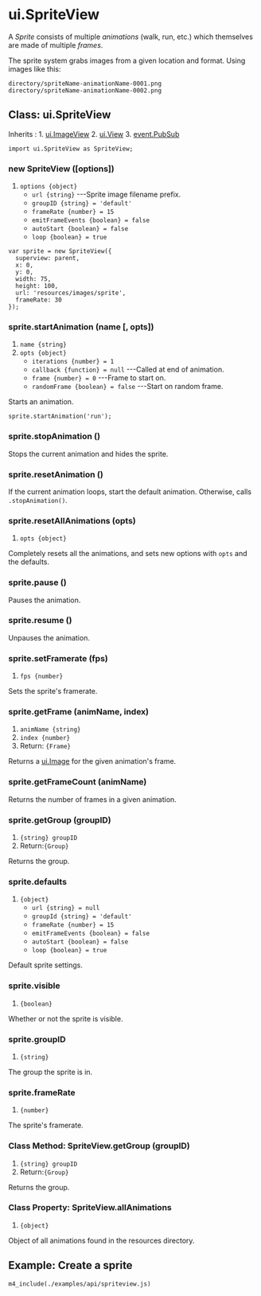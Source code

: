 # ui.SpriteView

A *Sprite* consists of multiple *animations* (walk, run, etc.) which themselves are made of multiple *frames*.

The sprite system grabs images from a given location and format. Using images like this:

~~~
directory/spriteName-animationName-0001.png
directory/spriteName-animationName-0002.png
~~~

## Class: ui.SpriteView

Inherits
:    1. [ui.ImageView](./ui-imageview.html)
     2. [ui.View](./ui-view.html)
     3. [event.PubSub](./event-index.html#class-event.pubsub)

~~~
import ui.SpriteView as SpriteView;
~~~

### new SpriteView ([options])
1. `options {object}`
	* `url {string}` ---Sprite image filename prefix.
	* `groupID {string} = 'default'`
	* `frameRate {number} = 15`
	* `emitFrameEvents {boolean} = false`
	* `autoStart {boolean} = false`
	* `loop {boolean} = true`

~~~
var sprite = new SpriteView({
  superview: parent,
  x: 0,
  y: 0,
  width: 75,
  height: 100,
  url: 'resources/images/sprite',
  frameRate: 30
});
~~~

### sprite.startAnimation (name [, opts])
1. `name {string}`
2. `opts {object}`
	* `iterations {number} = 1`
	* `callback {function} = null` ---Called at end of animation.
	* `frame {number} = 0` ---Frame to start on.
	* `randomFrame {boolean} = false` ---Start on random frame.

Starts an animation.

~~~
sprite.startAnimation('run');
~~~

### sprite.stopAnimation ()

Stops the current animation and hides the sprite.

### sprite.resetAnimation ()

If the current animation loops, start the default animation. Otherwise, calls `.stopAnimation()`.

### sprite.resetAllAnimations (opts)
1. `opts {object}`

Completely resets all the animations, and sets new options with `opts` and the defaults.

### sprite.pause ()

Pauses the animation.

### sprite.resume ()

Unpauses the animation.

### sprite.setFramerate (fps)
1. `fps {number}`

Sets the sprite's framerate.

### sprite.getFrame (animName, index)
1. `animName {string}`
2. `index {number}`
3. Return: `{Frame}`

Returns a [ui.Image](./ui-image.html) for the given animation's frame.

### sprite.getFrameCount (animName)

Returns the number of frames in a given animation.

### sprite.getGroup (groupID)
1. `{string} groupID`
2. Return:`{Group}`

Returns the group.

### sprite.defaults
1. `{object}`
	* `url {string} = null`
	* `groupId {string} = 'default'`
	* `frameRate {number} = 15`
	* `emitFrameEvents {boolean} = false`
	* `autoStart {boolean} = false`
	* `loop {boolean} = true`

Default sprite settings.

### sprite.visible
1. `{boolean}`

Whether or not the sprite is visible.

### sprite.groupID
1. `{string}`

The group the sprite is in.

### sprite.frameRate
1. `{number}`

The sprite's framerate.

### Class Method: SpriteView.getGroup (groupID)
1. `{string} groupID`
2. Return:`{Group}`

Returns the group.

### Class Property: SpriteView.allAnimations
1. `{object}`

Object of all animations found in the resources directory.

## Example: Create a sprite

~~~
m4_include(./examples/api/spriteview.js)
~~~
